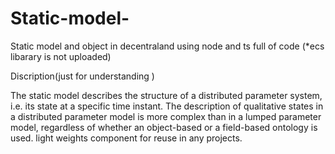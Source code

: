 # Static-model-
Static model and object in decentraland  using node and ts full of code  (*ecs libarary is not uploaded)


Discription(just for understanding )

The static model describes the structure of a distributed parameter system, i.e. its state at a specific time instant. The description of qualitative states in a distributed parameter model is more complex than in a lumped parameter model, regardless of whether an object-based or a field-based ontology is used.
light weights component  for reuse in any projects.
